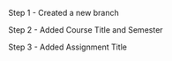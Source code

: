 Step 1 - Created a new branch 

Step 2 - Added Course Title and Semester

Step 3 - Added Assignment Title